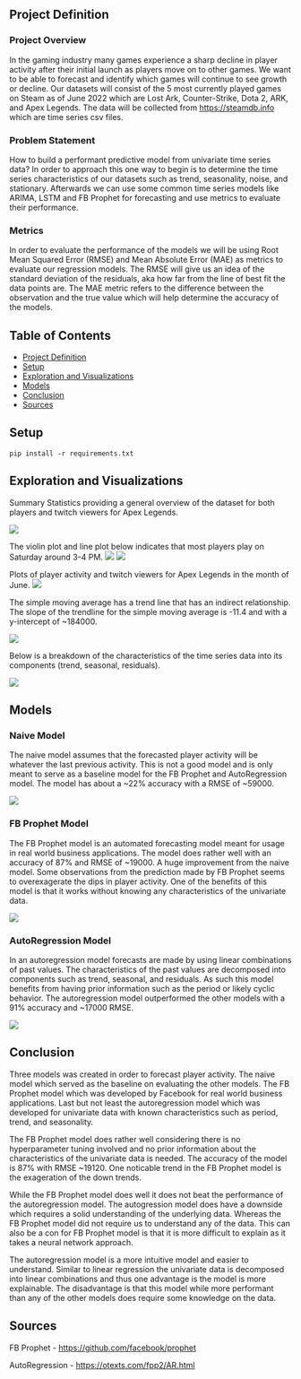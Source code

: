 ## Project Definition
### Project Overview

In the gaming industry many games experience a sharp decline in player activity after their initial launch as players move on to other games. We want to be able to forecast and identify which games will continue to see growth or decline. Our datasets will consist of the 5 most currently played games on Steam as of June 2022 which are Lost Ark, Counter-Strike, Dota 2, ARK, and Apex Legends. The data will be collected from https://steamdb.info which are time series csv files.

### Problem Statement

How to build a performant predictive model from univariate time series data? In order to approach this one way to begin is to determine the time series characteristics of our datasets such as trend, seasonality, noise, and stationary. Afterwards we can use some common time series models like ARIMA, LSTM and FB Prophet for forecasting and use metrics to evaluate their performance.

### Metrics

In order to evaluate the performance of the models we will be using Root Mean Squared Error (RMSE) and Mean Absolute Error (MAE) as metrics to evaluate our regression models. The RMSE will give us an idea of the standard deviation of the residuals, aka how far from the line of best fit the data points are. The MAE metric refers to the difference between the observation and the true value which will help determine the accuracy of the models. 


## Table of Contents

- [Project Definition](#project-definition)
- [Setup](#setup)
- [Exploration and Visualizations](#project-exploration-and-visualizations)
- [Models](#models)
- [Conclusion](#conclusion)
- [Sources](#sources)

## Setup

    pip install -r requirements.txt

## Exploration and Visualizations
Summary Statistics providing a general overview of the dataset for both players and twitch viewers for Apex Legends.

![](/Steam%20Charts/visualizations/summary_statistics.png)

The violin plot and line plot below indicates that most players play on Saturday around 3-4 PM.
![](/Steam%20Charts/visualizations/players_distribution.png)
![](/Steam%20Charts/visualizations/players_time.png)

Plots of player activity and twitch viewers for Apex Legends in the month of June.
![](/Steam%20Charts/visualizations/players_june.png)

The simple moving average has a trend line that has an indirect relationship. The slope of the trendline for the simple moving average is -11.4 and with a y-intercept of ~184000.

![](/Steam%20Charts/visualizations/players_trend.png)

Below is a breakdown of the characteristics of the time series data into its components (trend, seasonal, residuals).

![](/Steam%20Charts/visualizations/players_decomposition.png)

## Models

### Naive Model
The naive model assumes that the forecasted player activity will be whatever the last previous activity. This is not a good model and is only meant to serve as a baseline model for the FB Prophet and AutoRegression model. The model has about a ~22% accuracy with a RMSE of ~59000. 

![](/Steam%20Charts/visualizations/naive_model.png)

### FB Prophet Model
The FB Prophet model is an automated forecasting model meant for usage in real world business applications. The model does rather well with an accuracy of 87% and RMSE of ~19000. A huge improvement from the naive model. Some observations from the prediction made by FB Prophet seems to overexagerate the dips in player activity. One of the benefits of this model is that it works without knowing any characteristics of the univariate data.

![](/Steam%20Charts/visualizations/fbprophet_model.png)

### AutoRegression Model
In an autoregression model forecasts are made by using linear combinations of past values. The characteristics of the past values are decomposed into components such as trend, seasonal, and residuals. As such this model benefits from having prior information such as the period or likely cyclic behavior. The autoregression model outperformed the other models with a 91% accuracy and ~17000 RMSE.  

![](/Steam%20Charts/visualizations/autoregression_model.png)

## Conclusion

Three models was created in order to forecast player activity. The naive model which served as the baseline on evaluating the other models. The FB Prophet model which was developed by Facebook for real world business applications. Last but not least the autoregression model which was developed for univariate data with known characteristics such as period, trend, and seasonality. 

The FB Prophet model does rather well considering there is no hyperparameter tuning involved and no prior information about the characteristics of the univariate data is needed. The accuracy of the model is 87% with RMSE ~19120. One noticable trend in the FB Prophet model is the exageration of the down trends. 

While the FB Prophet model does well it does not beat the performance of the autoregression model. The autogression model does have a downside which requires a solid understanding of the underlying data. Whereas the FB Prophet model did not require us to understand any of the data. This can also be a con for FB Prophet model is that it is more difficult to explain as it takes a neural network approach.

The autoregression model is a more intuitive model and easier to understand. Similar to linear regression the univariate data is decomposed into linear combinations and thus one advantage is the model is more explainable. The disadvantage is that this model while more performant than any of the other models does require some knowledge on the data. 

## Sources

FB Prophet - https://github.com/facebook/prophet

AutoRegression - https://otexts.com/fpp2/AR.html